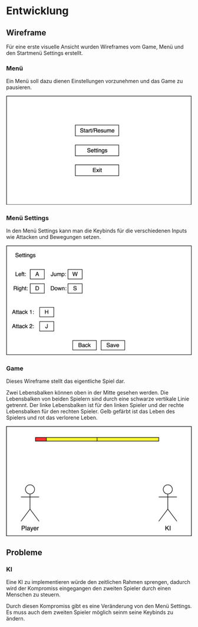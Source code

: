 # Entwicklung

## Wireframe

Für eine erste visuelle Ansicht wurden Wireframes vom Game, Menü und den Startmenü Settings erstellt.

### Menü

Ein Menü soll dazu dienen Einstellungen vorzunehmen und das Game zu pausieren.

![Menü Wireframe](./wireframe/menu.png "Menü Wireframe")

### Menü Settings

In den Menü Settings kann man die Keybinds für die verschiedenen Inputs wie Attacken und Bewegungen setzen.

![Menü Settings Wireframe](./wireframe/menu-settings.png "Menü Settings Wireframe")

### Game

Dieses Wireframe stellt das eigentliche Spiel dar.

Zwei Lebensbalken können oben in der Mitte gesehen werden.
Die Lebensbalken von beiden Spielern sind durch eine schwarze vertikale Linie getrennt.
Der linke Lebensbalken ist für den linken Spieler und der rechte Lebensbalken für den rechten Spieler.
Gelb gefärbt ist das Leben des Spielers und rot das verlorene Leben.

![Game Wireframe](./wireframe/game.png "Game Wireframe")

## Probleme

### KI

Eine KI zu implementieren würde den zeitlichen Rahmen sprengen, dadurch wird der Kompromiss eingegangen den zweiten Spieler durch einen Menschen zu steuern.

Durch diesen Kompromiss gibt es eine Veränderung von den Menü Settings.
Es muss auch dem zweiten Spieler möglich seinm seine Keybinds zu ändern.
